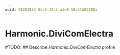 ```yaml
---
uuid: 98283982-8dc5-42c5-a3e0-58c5fb05988a
---
```



# Harmonic.DiviComElectra


#TODO: ## Describe *Harmonic.DiviComElectra* profile

